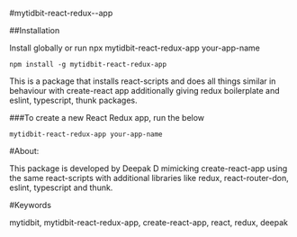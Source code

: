 #mytidbit-react-redux--app

##Installation

Install globally or run npx mytidbit-react-redux-app your-app-name

```npm install -g mytidbit-react-redux-app```

This is a package that installs react-scripts and does all things similar in behaviour with create-react app additionally giving redux boilerplate and eslint, typescript, thunk packages.

###To create a new React Redux app, run the below

```mytidbit-react-redux-app your-app-name```

#About:

This package is developed by Deepak D mimicking create-react-app using the same react-scripts with additional libraries like redux, react-router-don, eslint, typescript and thunk.


#Keywords

mytidbit, mytidbit-react-redux-app, create-react-app, react, redux, deepak